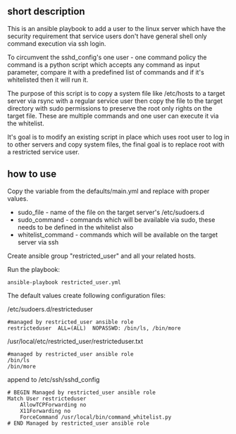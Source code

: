 ## short description

This is an ansible playbook to add a user to the linux server which have the security requirement that service users don't have general shell only command execution via ssh login.

To circumvent the sshd_config's one user - one command policy the command is a python script which accepts any command as input parameter, compare it with a predefined list of commands and if it's whitelisted then it will run it.

The purpose of this script is to copy a system file like /etc/hosts to a target server via rsync with a regular service user then copy the file to the target directory with sudo permissions to preserve the root only rights on the target file. These are multiple commands and one user can execute it via the whitelist.

It's goal is to modify an existing script in place which uses root user to log in to other servers and copy system files, the final goal is to replace root with a restricted service user.

## how to use

Copy the variable from the defaults/main.yml and replace with proper values.

* sudo_file - name of the file on the target server's /etc/sudoers.d
* sudo_command - commands which will be available via sudo, these needs to be defined in the whitelist also
* whitelist_command - commands which will be available on the target server via ssh

Create ansible group "restricted_user" and all your related hosts.

Run the playbook:

    ansible-playbook restricted_user.yml

The default values create following configuration files:

/etc/sudoers.d/restricteduser

    #managed by restricted_user ansible role
    restricteduser  ALL=(ALL)  NOPASSWD: /bin/ls, /bin/more

/usr/local/etc/restricted_user/restricteduser.txt

    #managed by restricted_user ansible role
    /bin/ls
    /bin/more

append to /etc/ssh/sshd_config

    # BEGIN Managed by restricted_user ansible role
    Match User restricteduser
        AllowTCPForwarding no
        X11Forwarding no
        ForceCommand /usr/local/bin/command_whitelist.py
    # END Managed by restricted_user ansible role
